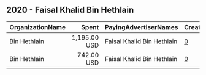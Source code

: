 ## 2020 - Faisal Khalid Bin Hethlain 
|OrganizationName|Spent|PayingAdvertiserNames|CreativeUrls|Impressions|Genders|AgeBrackets|CountryCodes|BillingAddresses|CandidateBallotInformation|
|:---|---:|:---|:---|---:|:---|:---|:---|:---|:---|
|Bin Hethlain|1,195.00 USD|Faisal Khalid Bin Hethlain|[0](https://www.snap.com/political-ads/asset/6c2ab1cb664bcccd5cb07ffe564a963e7de951ba1355468186149f6359c438ac?mediaType=jpeg)|406,328||18+|kuwait|KW|Faisal Khalid Bin Hethlain|
|Bin Hethlain|742.00 USD|Faisal Khalid Bin Hethlain|[0](https://www.snap.com/political-ads/asset/ee9e80129de8f3512e7d64b9c1bc74f4652bc1ddf12108de3ea098411c0ef0e7?mediaType=mp4)|659,595||18+|kuwait|KW|Faisal Khalid Bin Hethlain|
